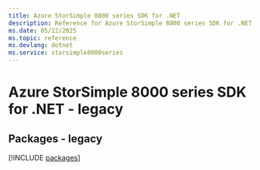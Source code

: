 ```yaml
---
title: Azure StorSimple 8000 series SDK for .NET
description: Reference for Azure StorSimple 8000 series SDK for .NET
ms.date: 05/12/2025
ms.topic: reference
ms.devlang: dotnet
ms.service: storsimple8000series
---
```

# Azure StorSimple 8000 series SDK for .NET - legacy
## Packages - legacy
[!INCLUDE [packages](storsimple-8000-series-index.md)]